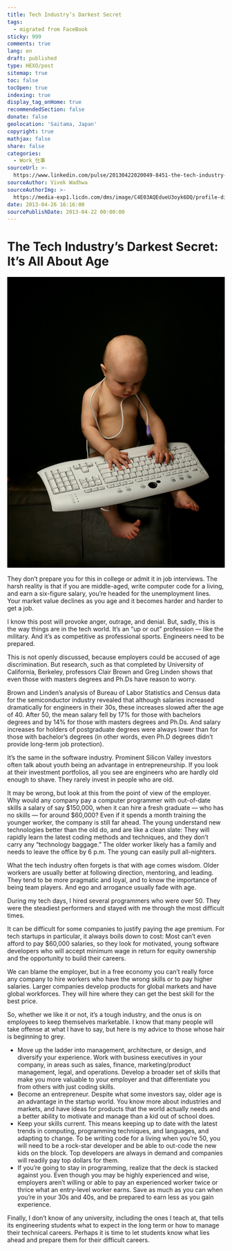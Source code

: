 ```yaml
---
title: Tech Industry’s Darkest Secret
tags:
  - migrated from FaceBook
sticky: 999
comments: true
lang: en
draft: published
type: HEXO/post
sitemap: true
toc: false
tocOpen: true
indexing: true
display_tag_onHome: true
recommendedSection: false
donate: false
geolocation: 'Saitama, Japan'
copyright: true
mathjax: false
share: false
categories:
  - Work_仕事
sourceUrl: >-
  https://www.linkedin.com/pulse/20130422020049-8451-the-tech-industry-s-darkest-secret-it-s-all-about-age
sourceAuthor: Vivek Wadhwa
sourceAuthorImg: >-
  https://media-exp1.licdn.com/dms/image/C4E03AQEdueU3oyk6DQ/profile-displayphoto-shrink_200_200/0/1516156420274?e=1656547200&v=beta&t=BnjF788B9PvdmJI37OavYhum-OHcHIGoXirekYZdENU
date: 2013-04-26 16:16:00
sourcePublishDate: 2013-04-22 00:00:00
---
```

# The Tech Industry’s Darkest Secret: It’s All About Age

 ![Tech Industry loves youth](./Tech-Industry-Darkest-Secret/born_to_compute.jpeg)

 They don’t prepare you for this in college or admit it in job interviews. The harsh reality is that if you are middle-aged, write computer code for a living, and earn a six-figure salary, you’re headed for the unemployment lines. Your market value declines as you age and it becomes harder and harder to get a job.

 I know this post will provoke anger, outrage, and denial. But, sadly, this is the way things are in the tech world. It’s an “up or out” profession — like the military. And it’s as competitive as professional sports. Engineers need to be prepared.

 This is not openly discussed, because employers could be accused of age discrimination. But research, such as that completed by University of California, Berkeley, professors Clair Brown and Greg Linden shows that even those with masters degrees and Ph.Ds have reason to worry.

 Brown and Linden’s analysis of Bureau of Labor Statistics and Census data for the semiconductor industry revealed that although salaries increased dramatically for engineers in their 30s, these increases slowed after the age of 40. After 50, the mean salary fell by 17% for those with bachelors degrees and by 14% for those with masters degrees and Ph.Ds. And salary increases for holders of postgraduate degrees were always lower than for those with bachelor’s degrees (in other words, even Ph.D degrees didn’t provide long-term job protection).

 It’s the same in the software industry. Prominent Silicon Valley investors often talk about youth being an advantage in entrepreneurship. If you look at their investment portfolios, all you see are engineers who are hardly old enough to shave. They rarely invest in people who are old.

 It may be wrong, but look at this from the point of view of the employer. Why would any company pay a computer programmer with out-of-date skills a salary of say $150,000, when it can hire a fresh graduate — who has no skills — for around $60,000? Even if it spends a month training the younger worker, the company is still far ahead. The young understand new technologies better than the old do, and are like a clean slate: They will rapidly learn the latest coding methods and techniques, and they don’t carry any “technology baggage.” The older worker likely has a family and needs to leave the office by 6 p.m. The young can easily pull all-nighters.

 What the tech industry often forgets is that with age comes wisdom. Older workers are usually better at following direction, mentoring, and leading. They tend to be more pragmatic and loyal, and to know the importance of being team players. And ego and arrogance usually fade with age.

 During my tech days, I hired several programmers who were over 50. They were the steadiest performers and stayed with me through the most difficult times.

 It can be difficult for some companies to justify paying the age premium. For tech startups in particular, it always boils down to cost: Most can’t even afford to pay $60,000 salaries, so they look for motivated, young software developers who will accept minimum wage in return for equity ownership and the opportunity to build their careers.

 We can blame the employer, but in a free economy you can’t really force any company to hire workers who have the wrong skills or to pay higher salaries. Larger companies develop products for global markets and have global workforces. They will hire where they can get the best skill for the best price.

 So, whether we like it or not, it’s a tough industry, and the onus is on employees to keep themselves marketable. I know that many people will take offense at what I have to say, but here is my advice to those whose hair is beginning to grey.

 - Move up the ladder into management, architecture, or design, and diversify your experience. Work with business executives in your company, in areas such as sales, finance, marketing/product management, legal, and operations. Develop a broader set of skills that make you more valuable to your employer and that differentiate you from others with just coding skills.
 - Become an entrepreneur. Despite what some investors say, older age is an advantage in the startup world. You know more about industries and markets, and have ideas for products that the world actually needs and a better ability to motivate and manage than a kid out of school does.
 - Keep your skills current. This means keeping up to date with the latest trends in computing, programming techniques, and languages, and adapting to change. To be writing code for a living when you’re 50, you will need to be a rock-star developer and be able to out-code the new kids on the block. Top developers are always in demand and companies will readily pay top dollars for them.
 - If you’re going to stay in programming, realize that the deck is stacked against you. Even though you may be highly experienced and wise, employers aren’t willing or able to pay an experienced worker twice or thrice what an entry-level worker earns. Save as much as you can when you’re in your 30s and 40s, and be prepared to earn less as you gain experience.

 Finally, I don’t know of any university, including the ones I teach at, that tells its engineering students what to expect in the long term or how to manage their technical careers. Perhaps it is time to let students know what lies ahead and prepare them for their difficult careers.

